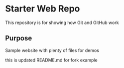 # Starter Web Repo

This repository is for showing how Git and GitHub work

## Purpose

Sample website with plenty of files for demos

this is updated README.md for fork example